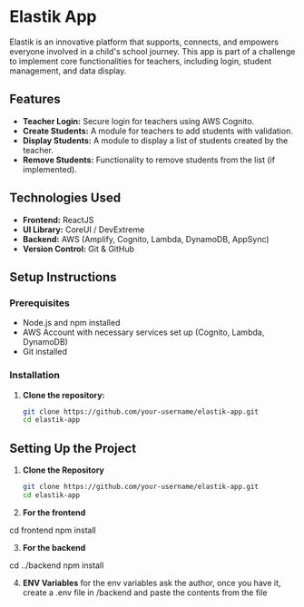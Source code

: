 # Elastik App

Elastik is an innovative platform that supports, connects, and empowers everyone involved in a child's school journey. This app is part of a challenge to implement core functionalities for teachers, including login, student management, and data display.

## Features

- **Teacher Login:** Secure login for teachers using AWS Cognito.
- **Create Students:** A module for teachers to add students with validation.
- **Display Students:** A module to display a list of students created by the teacher.
- **Remove Students:** Functionality to remove students from the list (if implemented).

## Technologies Used

- **Frontend:** ReactJS
- **UI Library:** CoreUI / DevExtreme
- **Backend:** AWS (Amplify, Cognito, Lambda, DynamoDB, AppSync)
- **Version Control:** Git & GitHub

## Setup Instructions

### Prerequisites

- Node.js and npm installed
- AWS Account with necessary services set up (Cognito, Lambda, DynamoDB)
- Git installed

### Installation

1. **Clone the repository:**

   ```bash
   git clone https://github.com/your-username/elastik-app.git
   cd elastik-app
   ```

## Setting Up the Project

1. **Clone the Repository**

   ```bash
   git clone https://github.com/your-username/elastik-app.git
   cd elastik-app

   ```

2. **For the frontend**

cd frontend
npm install

3. **For the backend**

cd ../backend
npm install

4. **ENV Variables**
   for the env variables ask the author, once you have it, create a .env file in /backend and paste the contents from the file
